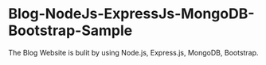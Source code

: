 # Blog-NodeJs-ExpressJs-MongoDB-Bootstrap-Sample


The Blog Website is bulit by using Node.js, Express.js, MongoDB, Bootstrap.

